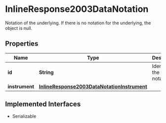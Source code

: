 

# InlineResponse2003DataNotation

Notation of the underlying. If there is no notation for the underlying, the object is null.

## Properties

Name | Type | Description | Notes
------------ | ------------- | ------------- | -------------
**id** | **String** | Identifier of the notation. |  [optional]
**instrument** | [**InlineResponse2003DataNotationInstrument**](InlineResponse2003DataNotationInstrument.md) |  |  [optional]


## Implemented Interfaces

* Serializable


